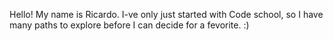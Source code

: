 Hello! My name is Ricardo.
I-ve only just started with Code school, so I have many paths to explore before I can decide for a fevorite. :)